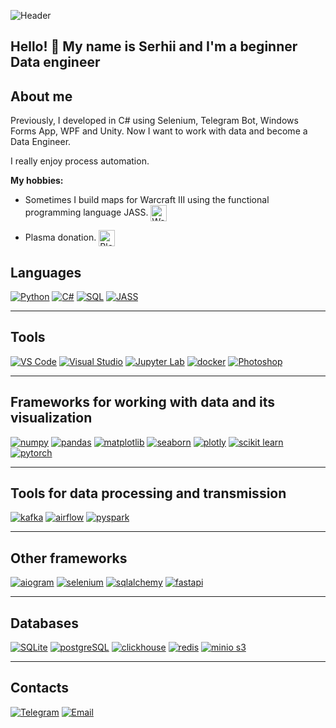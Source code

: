 ![Header](images/header.gif)

## Hello! 👋 My name is Serhii and I'm a beginner Data engineer
## About me
Previously, I developed in C# using Selenium, Telegram Bot, Windows Forms App, WPF and Unity. Now I want to work with data and become a Data Engineer.

I really enjoy process automation.

**My hobbies:**
- Sometimes I build maps for Warcraft III using the functional programming language JASS. <img src="https://img.shields.io/badge/JASS-1B2838?style=flat-square&logo=warcraft&logoColor=white" alt="Warcraft III" width="26" style="vertical-align:middle;"/>

- Plasma donation. <img src="images/blood-pressure.ico" alt="Blood Donation" width="26" style="vertical-align:middle;"/>

## Languages
[![Python](https://img.shields.io/badge/Python-3776AB?style=for-the-badge&logo=python&logoColor=white)](#)
[![C#](https://img.shields.io/badge/C%23-239120?style=for-the-badge&logo=c-sharp&logoColor=white)](#)
[![SQL](https://img.shields.io/badge/SQL-336791?style=for-the-badge&logo=postgresql&logoColor=white)](#)
[![JASS](https://img.shields.io/badge/JASS-1B2838?style=for-the-badge&logo=warcraft&logoColor=white)](#)

---

## Tools
[![VS Code](https://img.shields.io/badge/VS%20Code-007ACC?style=for-the-badge&logo=visualstudiocode&logoColor=white)](#)
[![Visual Studio](https://img.shields.io/badge/Visual%20Studio-5C2D91?style=for-the-badge&logo=visual-studio&logoColor=white)](#)
[![Jupyter Lab](https://img.shields.io/badge/Jupyter%20Lab-F37626?style=for-the-badge&logo=jupyter&logoColor=white)](#)
[![docker](https://img.shields.io/badge/docker-2496ED?style=for-the-badge&logo=docker&logoColor=white)](#)
[![Photoshop](https://img.shields.io/badge/Photoshop-31A8FF?style=for-the-badge&logo=photoshop&logoColor=white)](#)

---

## Frameworks for working with data and its visualization
[![numpy](https://img.shields.io/badge/numpy-013243?style=for-the-badge&logo=numpy&logoColor=white)](#)
[![pandas](https://img.shields.io/badge/pandas-150458?style=for-the-badge&logo=pandas&logoColor=white)](#)
[![matplotlib](https://img.shields.io/badge/matplotlib-11557C?style=for-the-badge&logo=matplotlib&logoColor=white)](#)
[![seaborn](https://img.shields.io/badge/seaborn-76B7B2?style=for-the-badge&logo=seaborn&logoColor=white)](#)
[![plotly](https://img.shields.io/badge/plotly-3F4F75?style=for-the-badge&logo=plotly&logoColor=white)](#)
[![scikit learn](https://img.shields.io/badge/scikit%20learn-F7931E?style=for-the-badge&logo=scikitlearn&logoColor=white)](#)
[![pytorch](https://img.shields.io/badge/pytorch-EE4C2C?style=for-the-badge&logo=pytorch&logoColor=white)](#)

---

## Tools for data processing and transmission
[![kafka](https://img.shields.io/badge/kafka-231F20?style=for-the-badge&logo=apachekafka&logoColor=white)](#)
[![airflow](https://img.shields.io/badge/airflow-017CEE?style=for-the-badge&logo=apacheairflow&logoColor=white)](#)
[![pyspark](https://img.shields.io/badge/pyspark-E25A1C?style=for-the-badge&logo=apachespark&logoColor=white)](#)

---

## Other frameworks
[![aiogram](https://img.shields.io/badge/aiogram-229ED9?style=for-the-badge&logo=telegram&logoColor=white)](#)
[![selenium](https://img.shields.io/badge/selenium-43B02A?style=for-the-badge&logo=selenium&logoColor=white)](#)
[![sqlalchemy](https://img.shields.io/badge/sqlalchemy-CA504A?style=for-the-badge&logo=sqlalchemy&logoColor=white)](#)
[![fastapi](https://img.shields.io/badge/fastapi-009688?style=for-the-badge&logo=fastapi&logoColor=white)](#)

---

## Databases
[![SQLite](https://img.shields.io/badge/sqlite-003B57?style=for-the-badge&logo=sqlite&logoColor=white)](#)
[![postgreSQL](https://img.shields.io/badge/postgresql-336791?style=for-the-badge&logo=postgresql&logoColor=white)](#)
[![clickhouse](https://img.shields.io/badge/clickhouse-FFDD00?style=for-the-badge&logo=clickhouse&logoColor=black)](#)
[![redis](https://img.shields.io/badge/redis-DC382D?style=for-the-badge&logo=redis&logoColor=white)](#)
[![minio s3](https://img.shields.io/badge/minio%20s3-CB1F2A?style=for-the-badge&logo=minio&logoColor=white)](#)

---

## Contacts
[![Telegram](https://img.shields.io/badge/Telegram-229ED9?style=for-the-badge&logo=telegram&logoColor=white)](https://t.me/seryu_snd)
[![Email](https://img.shields.io/badge/Email-D14836?style=for-the-badge&logo=gmail&logoColor=white)](mailto:serhiidolhopolovcoder@gmail.com)